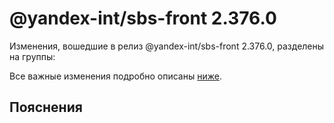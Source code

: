# @yandex-int/sbs-front 2.376.0

<!-- ЧЕЛОВЕЧЕСКОЕ ВСТУПЛЕНИЕ -->

Изменения, вошедшие в релиз @yandex-int/sbs-front 2.376.0, разделены на группы:

Все важные изменения подробно описаны [ниже](#Пояснения).

## Пояснения

